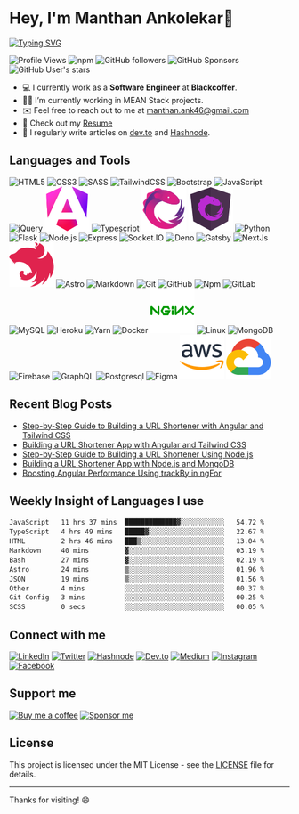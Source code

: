 # Hey, I'm Manthan Ankolekar👋

[![Typing SVG](https://readme-typing-svg.herokuapp.com?font=Fira+Code&pause=1000&random=false&width=435&lines=Software+Engineer%F0%9F%8E%93;Front+End+Developer%F0%9F%A7%91%E2%80%8D%F0%9F%92%BB;MEAN+Stack+Developer%F0%9F%9A%80;Learn%2C+Code%2C+Build+%F0%9F%91%BD)](https://git.io/typing-svg)

![Profile Views](https://komarev.com/ghpvc/?username=manthanank&color=brightgreen)
![npm](https://img.shields.io/npm/dt/manthanank)
![GitHub followers](https://img.shields.io/github/followers/manthanank?label=Follow&style=social)
![GitHub Sponsors](https://img.shields.io/github/sponsors/manthanank)
![GitHub User's stars](https://img.shields.io/github/stars/manthanank?affiliations=OWNER&style=social)

- 💻 I currently work as a **Software Engineer** at **Blackcoffer**.
- 🧑‍💻 I’m currently working in MEAN Stack projects.
- ✉️ Feel free to reach out to me at [manthan.ank46@gmail.com](mailto:manthan.ank46@gmail.com)
- 📄 Check out my [Resume](https://docs.google.com/document/d/1Ba40AaV2Ol5hueeVe5wCI1GeBEtcPJXp3mzm-HZ6BHk/edit?usp=sharing)
- 📝 I regularly write articles on [dev.to](https://dev.to/manthanank) and [Hashnode](https://manthanank.hashnode.dev/).

## Languages and Tools

<!-- ![HTML5](https://img.shields.io/badge/-HTML5-E34F26?style=for-the-badge&logo=html5&logoColor=white)
![CSS3](https://img.shields.io/badge/-CSS3-1572B6?style=for-the-badge&logo=css3&logoColor=white)
![SASS](https://img.shields.io/badge/-SASS-CC6699?style=for-the-badge&logo=sass&logoColor=white)
![TailwindCSS](https://img.shields.io/badge/-TailwindCSS-38B2AC?style=for-the-badge&logo=tailwind-css&logoColor=white)
![Bootstrap](https://img.shields.io/badge/-Bootstrap-7952B3?style=for-the-badge&logo=bootstrap&logoColor=white)
![JavaScript](https://img.shields.io/badge/-JavaScript-F7DF1E?style=for-the-badge&logo=javascript&logoColor=black)
![jQuery](https://img.shields.io/badge/-jQuery-0769AD?style=for-the-badge&logo=jquery&logoColor=white)
![Angular](https://img.shields.io/badge/-Angular-DD0031?style=for-the-badge&logo=angular&logoColor=white)
![Typescript](https://img.shields.io/badge/-Typescript-3178C6?style=for-the-badge&logo=typescript&logoColor=white)
![RxJS](https://img.shields.io/badge/-RxJS-B7178C?style=for-the-badge&logo=reactivex&logoColor=white)
![NgRx](https://img.shields.io/badge/-NgRx-333333?style=for-the-badge&logo=redux&logoColor=white)
![Python](https://img.shields.io/badge/-Python-3776AB?style=for-the-badge&logo=python&logoColor=white)
![Flask](https://img.shields.io/badge/-Flask-000000?style=for-the-badge&logo=flask&logoColor=white)
![Node.js](https://img.shields.io/badge/-Node.js-339933?style=for-the-badge&logo=node.js&logoColor=white)
![Express](https://img.shields.io/badge/-Express-000000?style=for-the-badge&logo=express&logoColor=white)
![Socket.IO](https://img.shields.io/badge/-Socket.IO-010101?style=for-the-badge&logo=socket.io&logoColor=white)
![Deno](https://img.shields.io/badge/-Deno-000000?style=for-the-badge&logo=deno&logoColor=white)
![Gatsby](https://img.shields.io/badge/-Gatsby-663399?style=for-the-badge&logo=gatsby&logoColor=white)
![NextJs](https://img.shields.io/badge/-NextJs-000000?style=for-the-badge&logo=next.js&logoColor=white)
![NestJs](https://img.shields.io/badge/-NestJs-E0234E?style=for-the-badge&logo=nestjs&logoColor=white)
![Astro](https://img.shields.io/badge/-Astro-000000?style=for-the-badge&logo=astro&logoColor=white)
![Markdown](https://img.shields.io/badge/-Markdown-000000?style=for-the-badge&logo=markdown&logoColor=white)
![Git](https://img.shields.io/badge/-Git-F05032?style=for-the-badge&logo=git&logoColor=white)
![GitHub](https://img.shields.io/badge/-GitHub-181717?style=for-the-badge&logo=github&logoColor=white)
![Npm](https://img.shields.io/badge/-Npm-CB3837?style=for-the-badge&logo=npm&logoColor=white)
![GitLab](https://img.shields.io/badge/-GitLab-FCA121?style=for-the-badge&logo=gitlab&logoColor=white)
![MySQL](https://img.shields.io/badge/-MySQL-4479A1?style=for-the-badge&logo=mysql&logoColor=white)
![Heroku](https://img.shields.io/badge/-Heroku-430098?style=for-the-badge&logo=heroku&logoColor=white)
![Yarn](https://img.shields.io/badge/-Yarn-2C8EBB?style=for-the-badge&logo=yarn&logoColor=white)
![Docker](https://img.shields.io/badge/-Docker-2496ED?style=for-the-badge&logo=docker&logoColor=white)
![Nginx](https://img.shields.io/badge/-Nginx-269539?style=for-the-badge&logo=nginx&logoColor=white)
![Linux](https://img.shields.io/badge/-Linux-FCC624?style=for-the-badge&logo=linux&logoColor=black)
![MongoDB](https://img.shields.io/badge/-MongoDB-47A248?style=for-the-badge&logo=mongodb&logoColor=white)
![Firebase](https://img.shields.io/badge/-Firebase-FFCA28?style=for-the-badge&logo=firebase&logoColor=white)
![GraphQL](https://img.shields.io/badge/-GraphQL-E10098?style=for-the-badge&logo=graphql&logoColor=white)
![Postgresql](https://img.shields.io/badge/-Postgresql-336791?style=for-the-badge&logo=postgresql&logoColor=white)
![Figma](https://img.shields.io/badge/-Figma-F24E1E?style=for-the-badge&logo=figma&logoColor=white)
![AWS](https://img.shields.io/badge/-AWS-232F3E?style=for-the-badge&logo=amazon-aws&logoColor=white)
![GCP](https://img.shields.io/badge/-GCP-4285F4?style=for-the-badge&logo=google-cloud&logoColor=white) -->

![HTML5](/assets/svg/html.svg)
![CSS3](/assets/svg/css.svg)
![SASS](/assets/svg/sass.svg)
![TailwindCSS](/assets/svg/tailwindcss.svg)
![Bootstrap](/assets/svg/bootstrap.svg)
![JavaScript](/assets/svg/javascript.svg)
![jQuery](/assets/svg/jquery.svg)
![Angular](/assets/svg/angular.svg)
![Typescript](/assets/svg/typescript.svg)
![RxJS](/assets/svg/rxjs.svg)
![NgRx](/assets/svg/ngrx.svg)
![Python](/assets/svg/python.svg)
![Flask](/assets/svg/flask.svg)
![Node.js](/assets/svg/nodejs.svg)
![Express](/assets/svg/express.svg)
![Socket.IO](/assets/svg/socketio.svg)
![Deno](/assets/svg/deno.svg)
![Gatsby](/assets/svg/gatsby.svg)
![NextJs](/assets/svg/nextjs.svg)
![NestJs](/assets/svg/nestjs.svg)
![Astro](/assets/svg/astro.svg)
![Markdown](/assets/svg/markdown.svg)
![Git](/assets/svg/git.svg)
![GitHub](/assets/svg/github.svg)
![Npm](/assets/svg/npm.svg)
![GitLab](/assets/svg/gitlab.svg)
![MySQL](/assets/svg/mysql.svg)
![Heroku](/assets/svg/heroku.svg)
![Yarn](/assets/svg/yarn.svg)
![Docker](/assets/svg/docker.svg)
![Nginx](/assets/svg/nginx.svg)
![Linux](/assets/svg/linux.svg)
![MongoDB](/assets/svg//mongodb.svg)
![Firebase](/assets/svg/firebase.svg)
![GraphQL](/assets/svg/graphql.svg)
![Postgresql](/assets/svg/postgresql.svg)
![Figma](/assets/svg/figma.svg)
![AWS](/assets/svg/aws.svg)
![GCP](/assets/svg/googlecloud.svg)

## Recent Blog Posts

<!-- BLOG-POST-LIST:START -->
- [Step-by-Step Guide to Building a URL Shortener with Angular and Tailwind CSS](https://manthanank.hashnode.dev/step-by-step-guide-to-building-a-url-shortener-with-angular-and-tailwind-css)
- [Building a URL Shortener App with Angular and Tailwind CSS](https://dev.to/manthanank/building-a-url-shortener-app-with-angular-and-tailwind-css-2kop)
- [Step-by-Step Guide to Building a URL Shortener Using Node.js](https://manthanank.hashnode.dev/step-by-step-guide-to-building-a-url-shortener-using-nodejs)
- [Building a URL Shortener App with Node.js and MongoDB](https://dev.to/manthanank/building-a-url-shortener-app-with-nodejs-and-mongodb-bhh)
- [Boosting Angular Performance Using trackBy in ngFor](https://manthanank.hashnode.dev/boosting-angular-performance-using-trackby-in-ngfor)
<!-- BLOG-POST-LIST:END -->

## Weekly Insight of Languages I use

<!--START_SECTION:waka-->

```txt
JavaScript   11 hrs 37 mins  █████████████▓░░░░░░░░░░░   54.72 %
TypeScript   4 hrs 49 mins   █████▓░░░░░░░░░░░░░░░░░░░   22.67 %
HTML         2 hrs 46 mins   ███▒░░░░░░░░░░░░░░░░░░░░░   13.04 %
Markdown     40 mins         ▓░░░░░░░░░░░░░░░░░░░░░░░░   03.19 %
Bash         27 mins         ▓░░░░░░░░░░░░░░░░░░░░░░░░   02.19 %
Astro        24 mins         ▒░░░░░░░░░░░░░░░░░░░░░░░░   01.96 %
JSON         19 mins         ▒░░░░░░░░░░░░░░░░░░░░░░░░   01.56 %
Other        4 mins          ░░░░░░░░░░░░░░░░░░░░░░░░░   00.37 %
Git Config   3 mins          ░░░░░░░░░░░░░░░░░░░░░░░░░   00.25 %
SCSS         0 secs          ░░░░░░░░░░░░░░░░░░░░░░░░░   00.05 %
```

<!--END_SECTION:waka-->

## Connect with me

[![LinkedIn](https://img.shields.io/badge/LinkedIn-0077B5?style=for-the-badge&logo=linkedin&logoColor=white)](https://www.linkedin.com/in/manthanank)
[![Twitter](https://img.shields.io/badge/Twitter-1DA1F2?style=for-the-badge&logo=twitter&logoColor=white)](https://twitter.com/manthan_ank)
[![Hashnode](https://img.shields.io/badge/Hashnode-2962FF?style=for-the-badge&logo=hashnode&logoColor=white)](https://manthanank.hashnode.dev/)
[![Dev.to](https://img.shields.io/badge/Dev.to-0A0A0A?style=for-the-badge&logo=dev-dot-to&logoColor=white)](https://dev.to/manthanank)
[![Medium](https://img.shields.io/badge/Medium-12100E?style=for-the-badge&logo=medium&logoColor=white)](https://manthanank.medium.com/)
[![Instagram](https://img.shields.io/badge/Instagram-E4405F?style=for-the-badge&logo=instagram&logoColor=white)](https://www.instagram.com/manthan_ank/)
[![Facebook](https://img.shields.io/badge/Facebook-1877F2?style=for-the-badge&logo=facebook&logoColor=white)]([https://www.facebook.com/manthanank/](https://www.facebook.com/manthanank/))

## Support me

[![Buy me a coffee](https://img.shields.io/badge/Buy%20me%20a%20coffee-FFDD00?style=for-the-badge&logo=buy-me-a-coffee&logoColor=white)](https://www.buymeacoffee.com/manthanank)
[![Sponsor me](https://img.shields.io/badge/Sponsor%20me-FFDD00?style=for-the-badge&logo=github-sponsors&logoColor=white)]([https://github.com/sponsors/manthanank])

## License

This project is licensed under the MIT License - see the [LICENSE](LICENSE) file for details.

---

Thanks for visiting! 😄
